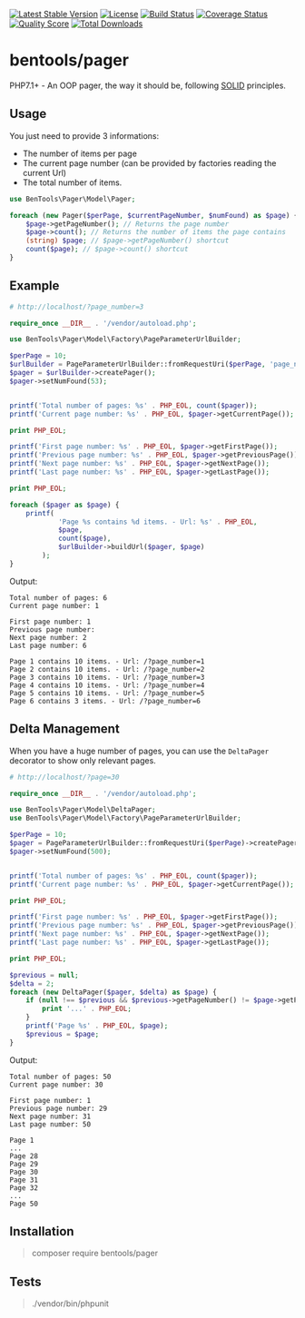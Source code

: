 [![Latest Stable Version](https://poser.pugx.org/bentools/pager/v/stable)](https://packagist.org/packages/bentools/pager)
[![License](https://poser.pugx.org/bentools/pager/license)](https://packagist.org/packages/bentools/pager)
[![Build Status](https://img.shields.io/travis/bpolaszek/bentools-pager/master.svg?style=flat-square)](https://travis-ci.org/bpolaszek/bentools-pager)
[![Coverage Status](https://coveralls.io/repos/github/bpolaszek/bentools-pager/badge.svg?branch=master)](https://coveralls.io/github/bpolaszek/bentools-pager?branch=master)
[![Quality Score](https://img.shields.io/scrutinizer/g/bpolaszek/bentools-pager.svg?style=flat-square)](https://scrutinizer-ci.com/g/bpolaszek/bentools-pager)
[![Total Downloads](https://poser.pugx.org/bentools/pager/downloads)](https://packagist.org/packages/bentools/pager)

bentools/pager
==============

PHP7.1+ - An OOP pager, the way it should be, following [SOLID](https://en.wikipedia.org/wiki/SOLID_(object-oriented_design)) principles.

Usage
-----

You just need to provide 3 informations:

* The number of items per page
* The current page number (can be provided by factories reading the current Url)
* The total number of items.

```php
use BenTools\Pager\Model\Pager;

foreach (new Pager($perPage, $currentPageNumber, $numFound) as $page) {
    $page->getPageNumber(); // Returns the page number
    $page->count(); // Returns the number of items the page contains
    (string) $page; // $page->getPageNumber() shortcut
    count($page); // $page->count() shortcut
}
```

Example
-------

```php
# http://localhost/?page_number=3

require_once __DIR__ . '/vendor/autoload.php';

use BenTools\Pager\Model\Factory\PageParameterUrlBuilder;

$perPage = 10;
$urlBuilder = PageParameterUrlBuilder::fromRequestUri($perPage, 'page_number');
$pager = $urlBuilder->createPager();
$pager->setNumFound(53);


printf('Total number of pages: %s' . PHP_EOL, count($pager));
printf('Current page number: %s' . PHP_EOL, $pager->getCurrentPage());

print PHP_EOL;

printf('First page number: %s' . PHP_EOL, $pager->getFirstPage());
printf('Previous page number: %s' . PHP_EOL, $pager->getPreviousPage());
printf('Next page number: %s' . PHP_EOL, $pager->getNextPage());
printf('Last page number: %s' . PHP_EOL, $pager->getLastPage());

print PHP_EOL;

foreach ($pager as $page) {
    printf(
            'Page %s contains %d items. - Url: %s' . PHP_EOL, 
            $page, 
            count($page), 
            $urlBuilder->buildUrl($pager, $page)
        );
}
```

Output:
```
Total number of pages: 6
Current page number: 1

First page number: 1
Previous page number: 
Next page number: 2
Last page number: 6

Page 1 contains 10 items. - Url: /?page_number=1
Page 2 contains 10 items. - Url: /?page_number=2
Page 3 contains 10 items. - Url: /?page_number=3
Page 4 contains 10 items. - Url: /?page_number=4
Page 5 contains 10 items. - Url: /?page_number=5
Page 6 contains 3 items. - Url: /?page_number=6
```

Delta Management
----------------

When you have a huge number of pages, you can use the `DeltaPager` decorator to show only relevant pages.
```php
# http://localhost/?page=30

require_once __DIR__ . '/vendor/autoload.php';

use BenTools\Pager\Model\DeltaPager;
use BenTools\Pager\Model\Factory\PageParameterUrlBuilder;

$perPage = 10;
$pager = PageParameterUrlBuilder::fromRequestUri($perPage)->createPager();
$pager->setNumFound(500);


printf('Total number of pages: %s' . PHP_EOL, count($pager));
printf('Current page number: %s' . PHP_EOL, $pager->getCurrentPage());

print PHP_EOL;

printf('First page number: %s' . PHP_EOL, $pager->getFirstPage());
printf('Previous page number: %s' . PHP_EOL, $pager->getPreviousPage());
printf('Next page number: %s' . PHP_EOL, $pager->getNextPage());
printf('Last page number: %s' . PHP_EOL, $pager->getLastPage());

print PHP_EOL;

$previous = null;
$delta = 2;
foreach (new DeltaPager($pager, $delta) as $page) {
    if (null !== $previous && $previous->getPageNumber() != $page->getPageNumber() - 1) {
        print '...' . PHP_EOL;
    }
    printf('Page %s' . PHP_EOL, $page);
    $previous = $page;
}
```

Output:
```
Total number of pages: 50
Current page number: 30

First page number: 1
Previous page number: 29
Next page number: 31
Last page number: 50

Page 1
...
Page 28
Page 29
Page 30
Page 31
Page 32
...
Page 50
```

Installation
------------

> composer require bentools/pager

Tests
-----

> ./vendor/bin/phpunit

